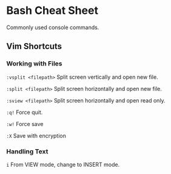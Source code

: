 # Bash Cheat Sheet
Commonly used console commands.

## Vim Shortcuts
### Working with Files
```:vsplit <filepath>```
Split screen vertically and open new file.

```:split <filepath>```
Split screen horizontally and open new file.

```:sview <filepath>```
Split screen horizontally and open read only.

```:q!```
Force quit.

```:w!```
Force save

```:X```
Save with encryption

### Handling Text
```i```
From VIEW mode, change to INSERT mode.


